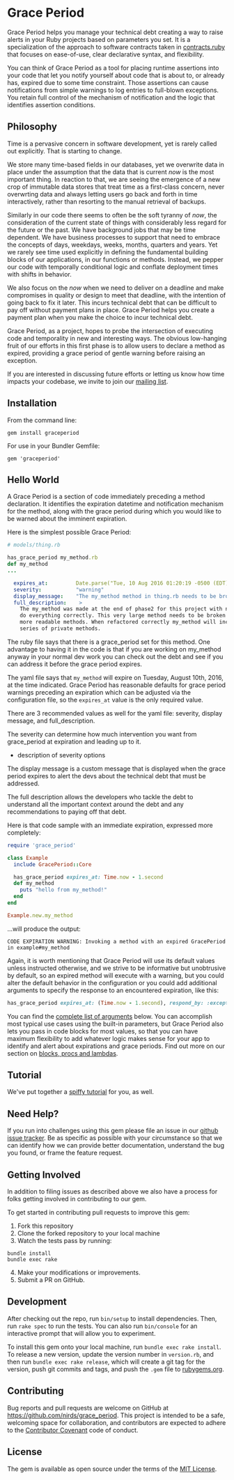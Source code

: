 # Grace Period

Grace Period helps you manage your technical debt creating a way to raise alerts in your Ruby projects based on parameters you set. It is a specialization of the approach to software contracts taken in [contracts.ruby](https://github.com/egonSchiele/contracts.ruby) that focuses on ease-of-use, clear declarative syntax, and flexibility.

You can think of Grace Period as a tool for placing runtime assertions into your code that let you notify yourself about code that is about to, or already has, expired due to some time constraint. Those assertions can cause notifications from simple warnings to log entries to full-blown exceptions. You retain full control of the mechanism of notification and the logic that identifies assertion conditions.
## Philosophy
Time is a pervasive concern in software development, yet is rarely called out explicitly. That is starting to change.

 We store many time-based fields in our databases, yet we overwrite data in place under the assumption that the data that is current *now* is the most important thing. In reaction to that, we are seeing the emergence of a new crop of immutable data stores that treat time as a first-class concern, never overwrting data and always letting users go back and forth in time interactively, rather than resorting to the manual retrieval of backups.

Similarly in our code there seems to often be the soft tyranny of *now*, the consideration of the current state of things with considerably less regard for the future or the past. We have background jobs that may be time dependent. We have business processes to support that need to embrace the concepts of days, weekdays, weeks, months, quarters and years. Yet we rarely see time used explicitly in defining the fundamental building blocks of our applications, in our functions or methods. Instead, we pepper our code with temporally conditional logic and conflate deployment times with shifts in behavior.

We also focus on the *now* when we need to deliver on a deadline and make compromises in quality or design to meet that deadline, with the intention of going back to fix it later. This incurs technical debt that can be difficult to pay off without payment plans in place. Grace Period helps you create a payment plan when you make the choice to incur technical debt.

Grace Period, as a project, hopes to probe the intersection of executing code and temporality in new and interesting ways. The obvious low-hanging fruit of our efforts in this first phase is to allow users to declare a method as expired, providing a grace period of gentle warning before raising an exception.

If you are interested in discussing future efforts or letting us know how time impacts your codebase, we invite to join our [mailing list]('#').
## Installation

From the command line:

    gem install graceperiod

For use in your Bundler Gemfile:

    gem 'graceperiod'

## Hello World

A Grace Period is a section of code immediately preceding a method declaration. It identifies the expiration datetime and notification mechanism for the method, along with the grace period during which you would like to be warned about the imminent expiration.

Here is the simplest possible Grace Period:

```ruby
# models/thing.rb

has_grace_period my_method.rb
def my_method
...
```

```yaml
  expires_at:         Date.parse("Tue, 10 Aug 2016 01:20:19 -0500 (EDT)")
  severity:           "warning"
  display_message:    "The my_method method in thing.rb needs to be broken out."
  full_description:    >
    The my_method was made at the end of phase2 for this project with not enough time to
    do everything correctly. This very large method needs to be broken up into smaller
    more readable methods. When refactored correctly my_method will include just call a
    series of private methods.
```
The ruby file says that there is a grace_period set for this method. One advantage to having it in the code is that if you are working on my_method anyway in your normal dev work you can check out the debt and see if you can address it before the grace period expires.

The yaml file says that `my_method` will expire on Tuesday, August 10th, 2016, at the time indicated. Grace Period has reasonable defaults for grace period warnings preceding an expiration which can be adjusted via the configuration file, so the `expires_at` value is the only required value.

There are 3 recommended values as well for the yaml file: severity, display message, and full_description.

The severity can determine how much intervention you want from grace_period at expiration and leading up to it.
- description of severity options

The display message is a custom message that is displayed when the grace period expires to alert the devs about the technical debt that must be addressed.

The full description allows the developers who tackle the debt to understand all the important context around the debt and any recommendations to paying off that debt.

Here is that code sample with an immediate expiration, expressed more completely:

```ruby
require 'grace_period'

class Example
  include GracePeriod::Core

  has_grace_period expires_at: Time.now - 1.second
  def my_method
    puts "hello from my_method!"
  end
end

Example.new.my_method
```
...will produce the output:
```
CODE EXPIRATION WARNING: Invoking a method with an expired GracePeriod in example#my_method
```
Again, it is worth mentioning that Grace Period will use its default values unless instructed otherwise, and we strive to be informative but unobtrusive by default, so an expired method will execute with a warning, but you could alter the default behavior in the configuration or you could add additional arguments to specify the response to an encountered expiration, like this:
```ruby
has_grace_period expires_at: (Time.now - 1.second), respond_by: :exception
```
You can find the [complete list of arguments]('#') below. You can accomplish most typical use cases using the built-in parameters, but Grace Period also lets you pass in code blocks for most values, so that you can have maximum flexibility to add whatever logic makes sense for your app to identify and alert about expirations and grace periods. Find out more on our section on [blocks, procs and lambdas]('#').

## Tutorial

We've put together a [spiffy tutorial]('#') for you, as well.

## Need Help?
If you run into challenges using this gem please file an issue in our [github issue tracker](https://github.com/nirds/grace_period/issues). Be as specific as possible with your circumstance so that we can identify how we can provide better documentation, understand the bug you found, or frame the feature request.

## Getting Involved

In addition to filing issues as described above we also have a process for folks getting involved in contributing to our gem.

To get started in contributing pull requests to improve this gem:

1. Fork this repository
2. Clone the forked repository to your local machine
3. Watch the tests pass by running:

```
bundle install
bundle exec rake
```
4. Make your modifications or improvements.
5. Submit a PR on GitHub.

## Development

After checking out the repo, run `bin/setup` to install dependencies. Then, run `rake spec` to run the tests. You can also run `bin/console` for an interactive prompt that will allow you to experiment.

To install this gem onto your local machine, run `bundle exec rake install`. To release a new version, update the version number in `version.rb`, and then run `bundle exec rake release`, which will create a git tag for the version, push git commits and tags, and push the `.gem` file to [rubygems.org](https://rubygems.org).

## Contributing

Bug reports and pull requests are welcome on GitHub at https://github.com/nirds/grace_period. This project is intended to be a safe, welcoming space for collaboration, and contributors are expected to adhere to the [Contributor Covenant](contributor-covenant.org) code of conduct.


## License

The gem is available as open source under the terms of the [MIT License](http://opensource.org/licenses/MIT).

